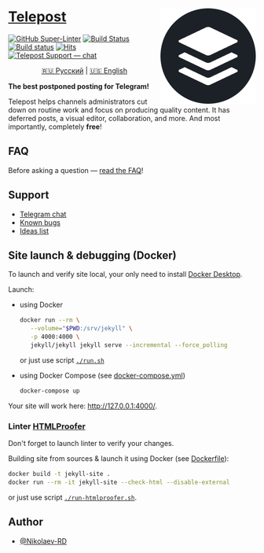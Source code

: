 # <a href="https://telepost.me/">Telepost</a> <img src="images/telepost_icon-194x194.png" alt="Telepost logo" align="right" />

[![GitHub Super-Linter](https://github.com/Telepost-me/telepost-me.github.io/workflows/Lint%20Code%20Base/badge.svg)](https://github.com/marketplace/actions/super-linter)
[![Build Status](https://travis-ci.com/Telepost-me/telepost-me.github.io.svg?branch=master)](https://travis-ci.com/Telepost-me/telepost-me.github.io)
[![Build status](https://ci.appveyor.com/api/projects/status/fae40em4uff3avkp/branch/master?svg=true)](https://ci.appveyor.com/project/nikolaev-rd/telepost-me-github-io/branch/master)
[![Hits](https://hits.seeyoufarm.com/api/count/incr/badge.svg?url=https%3A%2F%2Fgithub.com%2FTelepost-me%2Ftelepost-me.github.io&count_bg=%2379C83D&title_bg=%23555555&icon=telegram.svg&icon_color=%23F5F5F5&title=hits&edge_flat=false)](https://hits.seeyoufarm.com)
[![Telepost Support — chat](https://shields.io/badge/Telepost-Чат-green?logo=telegram&style=social)](https://t.me/joinchat/Ypg01CdfpW5jNWFi)

<p align="center">
   <a href="README.md">🇷🇺 Русский</a> | <a href="README.en.md">🇺🇸 English</a>
</p>

**The best postponed posting for Telegram!**

Telepost helps channels administrators cut down on routine work and focus on producing quality content. It has deferred posts, a visual editor, collaboration, and more. And most importantly, completely **free**!

## FAQ

Before asking a question — [read the FAQ](https://telepost-me.github.io/faq)!

## Support

* [Telegram chat](https://t.me/joinchat/Ypg01CdfpW5jNWFi)
* [Known bugs](https://github.com/Telepost-me/support/issues?q=is%3Aissue+is%3Aopen+label%3Abug)
* [Ideas list](https://github.com/Telepost-me/support/issues?q=is%3Aissue+is%3Aopen+label%3Aidea)

## Site launch & debugging (Docker)

To launch and verify site local, your only need to install [Docker Desktop](https://docs.docker.com/desktop/).

Launch:

* using Docker

   ```bash
   docker run --rm \
      --volume="$PWD:/srv/jekyll" \
      -p 4000:4000 \
      jekyll/jekyll jekyll serve --incremental --force_polling
   ```

   or just use script [`./run.sh`](run.sh)

* using Docker Compose (see [docker-compose.yml](docker-compose.yml))

   ```bash
   docker-compose up
   ```

Your site will work here: <http://127.0.0.1:4000/>.

### Linter [HTMLProofer](https://github.com/gjtorikian/html-proofer)

Don't forget to launch linter to verify your changes.

Building site from sources & launch it using Docker (see [Dockerfile](Dockerfile)):

```bash
docker build -t jekyll-site .
docker run --rm -it jekyll-site --check-html --disable-external
```

or just use script [`./run-htmlproofer.sh`](run-htmlproofer.sh).

## Author

* [@Nikolaev-RD](https://github.com/nikolaev-rd)
